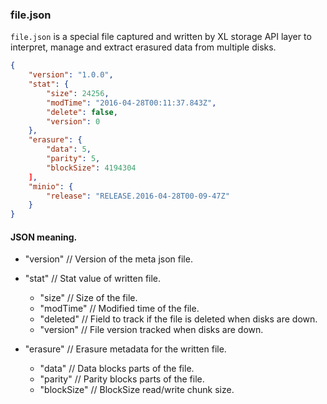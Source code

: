 ### file.json

``file.json`` is a special file captured and written by XL storage API layer
to interpret, manage and extract erasured data from multiple disks.

```json
{
    "version": "1.0.0",
    "stat": {
        "size": 24256,
        "modTime": "2016-04-28T00:11:37.843Z",
        "delete": false,
        "version": 0
    },
    "erasure": {
        "data": 5,
        "parity": 5,
        "blockSize": 4194304
    ],
    "minio": {
        "release": "RELEASE.2016-04-28T00-09-47Z"
    }
}
```

#### JSON meaning.

- "version" // Version of the meta json file.

- "stat" // Stat value of written file.

  - "size"     // Size of the file.
  - "modTime"  // Modified time of the file.
  - "deleted"  // Field to track if the file is deleted when disks are down.
  - "version"  // File version tracked when disks are down.

- "erasure" // Erasure metadata for the written file.

  - "data"       // Data blocks parts of the file.
  - "parity"     // Parity blocks parts of the file.
  - "blockSize"  // BlockSize read/write chunk size.
